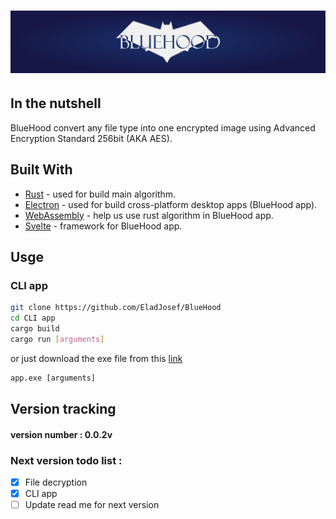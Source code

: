 # ![alt text](https://raw.githubusercontent.com/EladJosef/BlueHood/b7f140c4e9c630e322e799b5ce8cbb38ede1f3fc/graphic%20package/xl-banner.svg)

## In the nutshell
BlueHood convert any file type into one encrypted image using Advanced Encryption Standard 256bit (AKA AES).
## Built With
- [Rust](https://www.rust-lang.org/) - used for build main algorithm.
- [Electron](https://www.electronjs.org/) - used for build cross-platform desktop apps (BlueHood app).
- [WebAssembly](https://webassembly.org/) - help us use rust algorithm in BlueHood app.
- [Svelte](https://svelte.dev/) - framework for BlueHood app.
## Usge
### CLI app
```bash
git clone https://github.com/EladJosef/BlueHood
cd CLI app
cargo build
cargo run [arguments]
```
or just download the exe file from this [link](https://github.com/EladJosef/BlueHood/releases/download/0.0.2v/algorithm.exe)
```cmd
app.exe [arguments]
```



## Version tracking
#### version number : 0.0.2v
### Next version todo list :
 - [X] File decryption
 - [X] CLI app
 - [ ] Update read me for next version

